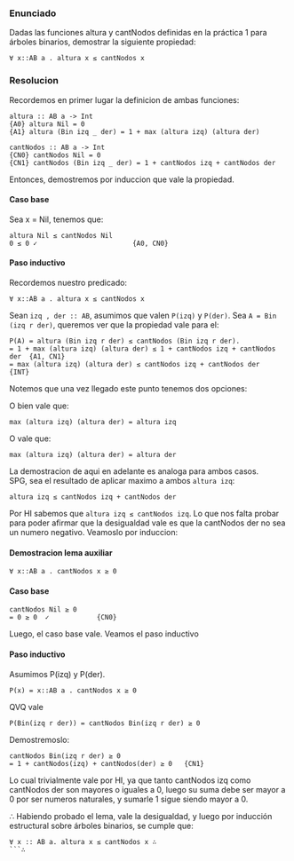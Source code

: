 ### Enunciado

Dadas las funciones altura y cantNodos definidas en la práctica 1 para árboles binarios, demostrar la siguiente propiedad:
```
∀ x::AB a . altura x ≤ cantNodos x
```

### Resolucion

Recordemos en primer lugar la definicion de ambas funciones:

```
altura :: AB a -> Int
{A0} altura Nil = 0
{A1} altura (Bin izq _ der) = 1 + max (altura izq) (altura der)
```

```
cantNodos :: AB a -> Int
{CN0} cantNodos Nil = 0
{CN1} cantNodos (Bin izq _ der) = 1 + cantNodos izq + cantNodos der
```

Entonces, demostremos por induccion que vale la propiedad.

#### Caso base

Sea x = Nil, tenemos que:

```
altura Nil ≤ cantNodos Nil
0 ≤ 0 ✓                        {A0, CN0}
```

#### Paso inductivo
Recordemos nuestro predicado: 
```
∀ x::AB a . altura x ≤ cantNodos x
```

Sean `izq , der :: AB`, asumimos que valen `P(izq)` y `P(der)`.
Sea `A = Bin (izq r der)`, queremos ver que la propiedad vale para el:
```
P(A) = altura (Bin izq r der) ≤ cantNodos (Bin izq r der).
= 1 + max (altura izq) (altura der) ≤ 1 + cantNodos izq + cantNodos der  {A1, CN1}
= max (altura izq) (altura der) ≤ cantNodos izq + cantNodos der          {INT}
```

Notemos que una vez llegado este punto tenemos dos opciones:   


O bien vale que:
```
max (altura izq) (altura der) = altura izq
```
O vale que:
```
max (altura izq) (altura der) = altura der
```

La demostracion de aqui en adelante es analoga para ambos casos.  
SPG, sea el resultado de aplicar maximo a ambos `altura izq`:
```
altura izq ≤ cantNodos izq + cantNodos der
```
Por HI sabemos que `altura izq ≤ cantNodos izq`. Lo que nos falta probar para poder afirmar que la desigualdad vale es que la cantNodos der no sea un numero negativo. Veamoslo por induccion: 

#### Demostracion lema auxiliar
```
∀ x::AB a . cantNodos x ≥ 0
```

#### Caso base

```
cantNodos Nil ≥ 0 
= 0 ≥ 0  ✓            {CN0}
```

Luego, el caso base vale. Veamos el paso inductivo  

#### Paso inductivo
Asumimos P(izq) y P(der).
```
P(x) = x::AB a . cantNodos x ≥ 0
```
QVQ vale
```
P(Bin(izq r der)) = cantNodos Bin(izq r der) ≥ 0
```
Demostremoslo:

```
cantNodos Bin(izq r der) ≥ 0
= 1 + cantNodos(izq) + cantNodos(der) ≥ 0   {CN1}
```

Lo cual trivialmente vale por HI, ya que tanto cantNodos izq como cantNodos der son mayores o iguales a 0, luego su suma debe ser mayor a 0 por ser numeros naturales, y sumarle 1 sigue siendo mayor a 0. 

∴ Habiendo probado el lema, vale la desigualdad, y luego por inducción estructural sobre árboles binarios, se cumple que:

```
∀ x :: AB a. altura x ≤ cantNodos x ∴
```∴